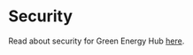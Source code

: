 ﻿# Security

Read about security for Green Energy Hub [here](https://github.com/Energinet-DataHub/green-energy-hub/blob/main/SECURITY.md).
